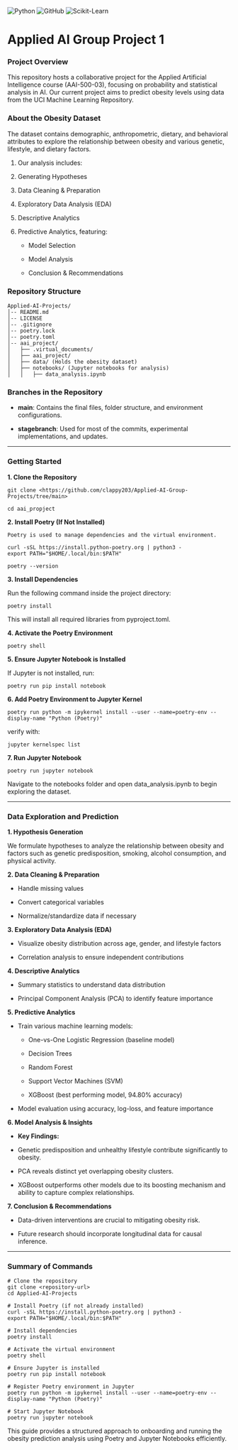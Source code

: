 ![Python](https://img.shields.io/badge/python-3670A0?style=for-the-badge&logo=python&logoColor=ffdd54) ![GitHub](https://img.shields.io/badge/GitHub-181717?style=flat-square&logo=GitHub&logoColor=white) ![Scikit-Learn](https://img.shields.io/badge/scikit--learn-F7931E?style=for-the-badge&logo=scikit-learn&logoColor=white)

# Applied AI Group Project 1

### **Project Overview**

This repository hosts a collaborative project for the Applied Artificial Intelligence course (AAI-500-03), focusing on probability and statistical analysis in AI. Our current project aims to predict obesity levels using data from the UCI Machine Learning Repository.

### **About the Obesity Dataset**

The dataset contains demographic, anthropometric, dietary, and behavioral attributes to explore the relationship between obesity and various genetic, lifestyle, and dietary factors.

1. Our analysis includes:

2. Generating Hypotheses

3. Data Cleaning & Preparation

4. Exploratory Data Analysis (EDA)

5. Descriptive Analytics

6. Predictive Analytics, featuring:

   - Model Selection

   - Model Analysis

   - Conclusion & Recommendations

### **Repository Structure**

```plaintext
Applied-AI-Projects/
│-- README.md
│-- LICENSE
│-- .gitignore
│-- poetry.lock
│-- poetry.toml
│-- aai_project/
│   ├── .virtual_documents/
│   ├── aai_project/
│   ├── data/ (Holds the obesity dataset)
│   ├── notebooks/ (Jupyter notebooks for analysis)
│   │   ├── data_analysis.ipynb
```

### **Branches in the Repository**

- **main**: Contains the final files, folder structure, and environment configurations.

- **stagebranch**: Used for most of the commits, experimental implementations, and updates.

---

### **Getting Started**

**1. Clone the Repository**

```
git clone <https://github.com/clappy203/Applied-AI-Group-Projects/tree/main>

cd aai_propject
```

**2. Install Poetry (If Not Installed)**

    Poetry is used to manage dependencies and the virtual environment.

```
curl -sSL https://install.python-poetry.org | python3 -
export PATH="$HOME/.local/bin:$PATH"

poetry --version
```

**3. Install Dependencies**

Run the following command inside the project directory:

```
poetry install
```

This will install all required libraries from pyproject.toml.

**4. Activate the Poetry Environment**

```
poetry shell
```

**5. Ensure Jupyter Notebook is Installed**

If Jupyter is not installed, run:

```
poetry run pip install notebook
```

**6. Add Poetry Environment to Jupyter Kernel**

```
poetry run python -m ipykernel install --user --name=poetry-env --display-name "Python (Poetry)"
```

verify with:

```
jupyter kernelspec list
```

**7. Run Jupyter Notebook**

```
poetry run jupyter notebook
```

Navigate to the notebooks folder and open data_analysis.ipynb to begin exploring the dataset.

---

### Data Exploration and Prediction

**1. Hypothesis Generation**

We formulate hypotheses to analyze the relationship between obesity and factors such as genetic predisposition, smoking, alcohol consumption, and physical activity.

**2. Data Cleaning & Preparation**

- Handle missing values

- Convert categorical variables

- Normalize/standardize data if necessary

**3. Exploratory Data Analysis (EDA)**

- Visualize obesity distribution across age, gender, and lifestyle factors

- Correlation analysis to ensure independent contributions

**4. Descriptive Analytics**

- Summary statistics to understand data distribution

- Principal Component Analysis (PCA) to identify feature importance

**5. Predictive Analytics**

- Train various machine learning models:

  - One-vs-One Logistic Regression (baseline model)

  - Decision Trees

  - Random Forest

  - Support Vector Machines (SVM)

  - XGBoost (best performing model, 94.80% accuracy)

- Model evaluation using accuracy, log-loss, and feature importance

**6. Model Analysis & Insights**

- **Key Findings:**

- Genetic predisposition and unhealthy lifestyle contribute significantly to obesity.

- PCA reveals distinct yet overlapping obesity clusters.

- XGBoost outperforms other models due to its boosting mechanism and ability to capture complex relationships.

**7. Conclusion & Recommendations**

- Data-driven interventions are crucial to mitigating obesity risk.

- Future research should incorporate longitudinal data for causal inference.

---

### Summary of Commands

```
# Clone the repository
git clone <repository-url>
cd Applied-AI-Projects

# Install Poetry (if not already installed)
curl -sSL https://install.python-poetry.org | python3 -
export PATH="$HOME/.local/bin:$PATH"

# Install dependencies
poetry install

# Activate the virtual environment
poetry shell

# Ensure Jupyter is installed
poetry run pip install notebook

# Register Poetry environment in Jupyter
poetry run python -m ipykernel install --user --name=poetry-env --display-name "Python (Poetry)"

# Start Jupyter Notebook
poetry run jupyter notebook

```

This guide provides a structured approach to onboarding and running the obesity prediction analysis using Poetry and Jupyter Notebooks efficiently.
